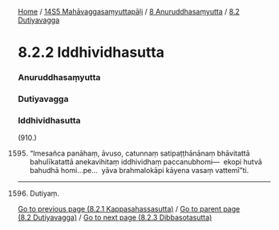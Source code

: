 
[Home](/) / [14S5 Mahāvaggasaṃyuttapāḷi](../../../14S5.md) / [8 Anuruddhasaṃyutta](../../8.md) / [8.2 Dutiyavagga](../8.2.md)

# 8.2.2 Iddhividhasutta

### Anuruddhasaṃyutta

### Dutiyavagga

### Iddhividhasutta

(910.)

1595. “Imesañca panāhaṃ, āvuso, catunnaṃ satipaṭṭhānānaṃ bhāvitattā bahulīkatattā anekavihitaṃ iddhividhaṃ paccanubhomi—  ekopi hutvā bahudhā homi…pe…  yāva brahmalokāpi kāyena vasaṃ vattemī”ti.

---

1596. Dutiyaṃ.



[Go to previous page (8.2.1 Kappasahassasutta)](8.2.1.md) / [Go to parent page (8.2 Dutiyavagga)](../8.2.md) / [Go to next page (8.2.3 Dibbasotasutta)](8.2.3.md)


